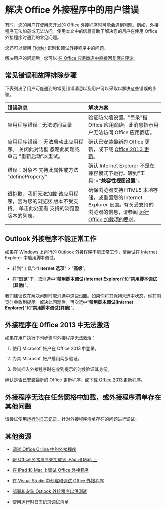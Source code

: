 
# <a name="troubleshoot-user-errors-with-office-add-ins"></a>解决 Office 外接程序中的用户错误

有时，您的用户在使用您开发的 Office 外接程序时可能会遇到问题。例如，外接程序无法加载或无法访问。使用本文中的信息有助于解决您的用户在使用 Office 外接程序时遇到的常见问题。 

您还可以使用 [Fiddler](http://www.telerik.com/fiddler) 识别和调试外接程序中的问题。

解决用户的问题后，您可以 [在 Office 应用商店中直接回复客户评论](https://msdn.microsoft.com/library/jj635874.aspx)。

## <a name="common-errors-and-troubleshooting-steps"></a>常见错误和故障排除步骤

下表列出了用户可能遇到的常见错误消息以及用户可以采取以解决这些错误的步骤。



|**错误消息**|**解决方案**|
|:-----|:-----|
|应用程序错误：无法访问目录|验证防火墙设置。"目录"指 Office 应用商店。此消息指示用户无法访问 Office 应用商店。|
|应用程序错误： 无法启动此应用程序。 关闭此对话框 忽略此问题或单击 "重新启动"以重试。|确认已安装最新的 Office 更新，或下载 [Office 2013 更新](https://support.microsoft.com/en-us/kb/2986156/)。|
|错误：对象不 支持此属性或方法 "defineProperty"|确认 Internet Explorer 不是在兼容模式下运行。转到“工具”>“**兼容性视图设置**”。|
|很抱歉，我们无法加载 该应用程序，因为您的浏览器 版本不受支持。 单击此处查看 支持的浏览器版本的列表。|确保浏览器支持 HTML5 本地存储，或重置您的 Internet Explorer 设置。有关受支持的浏览器的信息，请参阅 [运行 Office 加载项的要求](../../docs/overview/requirements-for-running-office-add-ins.md)。|

## <a name="outlook-add-in-doesnt-work-correctly"></a>Outlook 外接程序不能正常工作

如果在 Windows 上运行的 Outlook 外接程序不能正常工作，请尝试在 Internet Explorer 中启用脚本调试。 


- 转到“工具”>“**Internet 选项**” > “**高级**”。
    
- 在“**浏览**”下，取消选中“**禁用脚本调试 (Internet Explorer)**”和“**禁用脚本调试 (其他)**”。
    
我们建议仅在解决问题时取消选中这些设置。如果你将其保持未选中状态，你在浏览时会收到提示。解决此问题后，再次选中“**禁用脚本调试(Internet Explorer)**”和“**禁用脚本调试(其他)**”。


## <a name="add-in-doesnt-activate-in-office-2013"></a>外接程序在 Office 2013 中无法激活

如果在用户执行下列步骤时外接程序无法激活：


1. 使用 Microsoft 帐户在 Office 2013 中登录。
    
2. 为其 Microsoft 帐户启用两步验证。
    
3. 尝试插入外接程序时在收到提示的时候验证其身份。
    
确认是否已安装最新的 Office 更新程序，或下载 [Office 2013 更新程序](https://support.microsoft.com/en-us/kb/2986156/)。

## <a name="add-in-doesnt-load-in-task-pane-or-other-issues-with-the-add-in-manifest"></a>外接程序无法在任务窗格中加载，或外接程序清单存在其他问题

请尝试使用[运行时日志记录](https://dev.office.com/docs/add-ins/develop/use-runtime-logging-to-debug-manifest)，针对外接程序清单存在的问题进行调试。

## <a name="additional-resources"></a>其他资源



- [调试 Office Online 中的外接程序](../testing/debug-add-ins-in-office-online.md)
    
- [将 Office 外接程序旁加载到 iPad 和 Mac 上](../testing/sideload-an-office-add-in-on-ipad-and-mac.md)
    
- [在 iPad 和 Mac 上调试 Office 外接程序](../testing/debug-office-add-ins-on-ipad-and-mac.md)
    
- [在 Visual Studio 中创建和调试 Office 外接程序](../../docs/get-started/create-and-debug-office-add-ins-in-visual-studio.md)
    
- [部署和安装 Outlook 外接程序以供测试](../outlook/testing-and-tips.md)
    
- [使用运行时日志记录调试清单](https://dev.office.com/docs/add-ins/develop/use-runtime-logging-to-debug-manifest)
    

